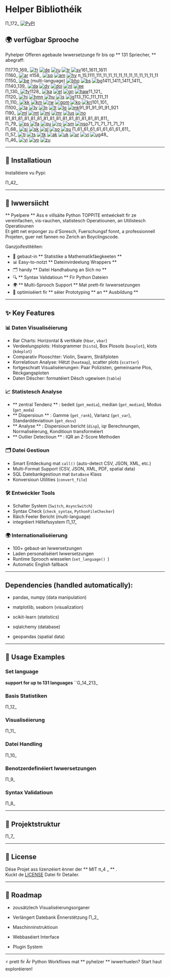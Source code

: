# Helper Bibliothéik

Π_172_ [![PyPI](https://img.shields.io/pypi/v/pyhelper-tools-jbhm?style=for-the-badge&label=PyPI&color=blue)](https://pypi.org/project/pyhelper-tools-jbhm/)

## 🌍 verfügbar Sprooche

Pyhelper Offeren agebaute Iwwersetzunge fir bis op ** 131 Spriecher, ** abegraff:

Π1770_169_ [![fr](https://img.shields.io/badge/lang-fr-blue.svg)](readme/README.fr.md) [![de](https://img.shields.io/badge/lang-de-green.svg)](readme/README.de.md) [![ru](https://img.shields.io/badge/lang-ru-purple.svg)](readme/README.ru.md) [![tr](https://img.shields.io/badge/lang-tr-orange.svg)](readme/README.tr.md) [![sv](https://img.shields.io/badge/lang-sv-blue.svg)](readme/README.sv.md)161_1611_1611  
Π160_ [![ar](https://img.shields.io/badge/lang-ar-brown.svg)](readme/README.ar.md) π158_ [![sq](https://img.shields.io/badge/lang-sq-blue.svg)](readme/README.sq.md) [![am](https://img.shields.io/badge/lang-am-green.svg)](readme/README.am.md) [![hy](https://img.shields.io/badge/lang-hy-red.svg)](readme/README.hy.md) π_15,1111_111_11_11_11_11_11_11_11_11_11_11_11  
Π150_ [![be](https://img.shields.io/badge/lang-be-darkblue.svg)](readme/README.be.md) (multi-language) [![bho](https://img.shields.io/badge/lang-bho-orange.svg)](readme/README.bho.md) [![bs](https://img.shields.io/badge/lang-bs-purple.svg)](readme/README.bm.md) [![bg](https://img.shields.io/badge/lang-bg-green.svg)](readme/README.bg.md)1411_1411_1411_1411_  
Π140_139_ [![da](https://img.shields.io/badge/lang-da-purple.svg)](readme/README.da.md) [![dv](https://img.shields.io/badge/lang-dv-orange.svg)](readme/README.dv.md) [![doi](https://img.shields.io/badge/lang-doi-brown.svg)](readme/README.doi.md) [![nl](https://img.shields.io/badge/lang-nl-orange.svg)](readme/README.nl.md) [![ee](https://img.shields.io/badge/lang-ee-red.svg)](readme/README.ee.md)  
Π_130_ [![fy](https://img.shields.io/badge/lang-fy-orange.svg)](readme/README.fy.md)1128_ [![ka](https://img.shields.io/badge/lang-ka-red.svg)](readme/README.ka.md) [![el](https://img.shields.io/badge/lang-el-blue.svg)](readme/README.el.md) [![gn](https://img.shields.io/badge/lang-gn-purple.svg)](readme/README.gn.md) [![haw](https://img.shields.io/badge/lang-haw-red.svg)](readme/README.haw.md)11_121_  
Π120_ [![hi](https://img.shields.io/badge/lang-hi-orange.svg)](readme/README.hi.md) [![hmn](https://img.shields.io/badge/lang-hmn-green.svg)](readme/README.hmn.md) [![hu](https://img.shields.io/badge/lang-hu-blue.svg)](readme/README.hu.md) [![is](https://img.shields.io/badge/lang-is-red.svg)](readme/README.is.md) [![ig](https://img.shields.io/badge/lang-ig-purple.svg)](readme/README.ig.md)113_11C_111_111_11  
Π_110_ [![kk](https://img.shields.io/badge/lang-kk-orange.svg)](readme/README.kk.md) [![km](https://img.shields.io/badge/lang-km-green.svg)](readme/README.km.md) [![rw](https://img.shields.io/badge/lang-rw-blue.svg)](readme/README.rw.md) [![gom](https://img.shields.io/badge/lang-gom-red.svg)](readme/README.gom.md) [![ko](https://img.shields.io/badge/lang-ko-purple.svg)](readme/README.ko.md) [![kri](https://img.shields.io/badge/lang-kri-orange.svg)](readme/README.kri.md)101_101_  
Π100_ [![la](https://img.shields.io/badge/lang-la-orange.svg)](readme/README.la.md) [![lv](https://img.shields.io/badge/lang-lv-green.svg)](readme/README.lv.md) [![ln](https://img.shields.io/badge/lang-ln-blue.svg)](readme/README.ln.md) [![lt](https://img.shields.io/badge/lang-lt-red.svg)](readme/README.lt.md) [![lg](https://img.shields.io/badge/lang-lg-purple.svg)](readme/README.lg.md) [![mk](https://img.shields.io/badge/lang-mk-green.svg)](readme/README.mk.md)91_91_91_91_91_921  
Π90_ [![ml](https://img.shields.io/badge/lang-ml-orange.svg)](readme/README.ml.md) [![mt](https://img.shields.io/badge/lang-mt-green.svg)](readme/README.mt.md) [![mi](https://img.shields.io/badge/lang-mi-blue.svg)](readme/README.mi.md) [![mr](https://img.shields.io/badge/lang-mr-red.svg)](readme/README.mr.md) [![lus](https://img.shields.io/badge/lang-lus-purple.svg)](readme/README.lus.md) [![no](https://img.shields.io/badge/lang-no-red.svg)](readme/README.no.md)81_81_81_81_81_81_81_81_81_81_81_81_81_81_81_811_  
Π_79_ [![ps](https://img.shields.io/badge/lang-ps-green.svg)](readme/README.ps.md) [![fa](https://img.shields.io/badge/lang-fa-blue.svg)](readme/README.fa.md) [![qu](https://img.shields.io/badge/lang-qu-red.svg)](readme/README.qu.md) [![ro](https://img.shields.io/badge/lang-ro-purple.svg)](readme/README.ro.md) [![sm](https://img.shields.io/badge/lang-sm-orange.svg)](readme/README.sm.md) [![nso](https://img.shields.io/badge/lang-nso-red.svg)](readme/README.nso.md)71_71_71_71_71_71  
Π_68_ [![si](https://img.shields.io/badge/lang-si-blue.svg)](readme/README.si.md) [![sk](https://img.shields.io/badge/lang-sk-red.svg)](readme/README.sk.md) [![sl](https://img.shields.io/badge/lang-sl-purple.svg)](readme/README.sl.md) [![so](https://img.shields.io/badge/lang-so-orange.svg)](readme/README.so.md) [![su](https://img.shields.io/badge/lang-su-green.svg)](readme/README.su.md) Π_61_61_61_61_61_61_61_611_  
Π_57_ [![ti](https://img.shields.io/badge/lang-ti-red.svg)](readme/README.ti.md) [![ts](https://img.shields.io/badge/lang-ts-purple.svg)](readme/README.ts.md) [![tk](https://img.shields.io/badge/lang-tk-orange.svg)](readme/README.tk.md) [![ak](https://img.shields.io/badge/lang-ak-green.svg)](readme/README.ak.md) [![uk](https://img.shields.io/badge/lang-uk-blue.svg)](readme/README.uk.md) [![ur](https://img.shields.io/badge/lang-ur-red.svg)](readme/README.ur.md) [![vi](https://img.shields.io/badge/lang-vi-green.svg)](readme/README.vi.md) [![ug](https://img.shields.io/badge/lang-ug-purple.svg)](readme/README.ug.md)48_  
Π_46_ [![yi](https://img.shields.io/badge/lang-yi-purple.svg)](readme/README.yi.md) [![yo](https://img.shields.io/badge/lang-yo-orange.svg)](readme/README.yo.md) [![zu](https://img.shields.io/badge/lang-zu-green.svg)](readme/README.zu.md)

----


## 🚀 Installatioun

Installéiere vu Pypi:

Π_42_

----

## 📖 Iwwersiicht

** Pyelpere ** Ass e villsäite Python TOPPITE entwéckelt fir ze vereinfachen, vis-rauchen, statistesch Operatiounen, an Utilistesch Operatiounen  
Et gëtt net erponger zu d'Soresch, Fuerschungsf fonnt, a professionnell Projeten, guer net fannen no Zerich an Boyclingscode.

Ganzjoifestitéiten:
- 🧮 gebaut-in ** Statistike a Mathematikfäegkeeten ** 
- 📊 Easy-to-notzt ** Dateinvirdeelung Wrappers ** 
- 🗂 handy ** Datei Handhabung an Sich no ** 
- 🔍 ** Syntax Validatioun ** Fir Python Dateien
- 🌍 ** Multi-Sprooch Support ** Mat prett-fir Iwwersetzungen
- 🚀 optimiséiert fir ** séier Prototyping ** an ** Ausbildung ** 

----

## ✨ Key Features

### 📊 Daten Visualiséierung
- Bar Charts: Horizontal & vertikale (`hbar`, `vbar`)  
- Verdeelungsplots: Histogrammer (`histo`), Box Plosots (`boxplot`), klots (`kdeplot`)  
- Comparativ Plooschter: Violin, Swarm, Sträifploten  
- Korrelatioun Analyse: Hëtzt (`heatmap`), scatter plots (`scatter`)  
- fortgeschratt Visualiséierungen: Paar Polizisten, gemeinsame Plos, Réckgangsploten  
- Daten Dëscher: formatéiert Dësch ugewisen (`table`)  

### 📈 Statistesch Analyse
- ** zentral Tendenz ** : bedeit (`get_media`), median (`get_median`), Modus (`get_moda`)  
- ** Dispersioun ** : Gamme (`get_rank`), Varianz (`get_var`), Standarddeviatioun (`get_desv`)  
- ** Analyse ** : Dispersioun bericht (`disp`), iqr Berechnungen, Normaliséierung, Konditioun transforméiert  
- ** Outlier Detectioun ** : IQR an Z-Score Methoden  

### 🗂️ Datei Gestioun
- Smart Entdeckung mat `call()` (auto-detect CSV, JSON, XML, etc.)  
- Multi-Format Support (CSV, JSON, XML, PDF, spatial data)  
- SQL Datebankgestioun mat `DataBase` Klass  
- Konversioun Utilities (`convert_file`)  

### 🛠️ Entwéckler Tools
- Schalter System (`Switch`, `AsyncSwitch`)  
- Syntax Check (`check_syntax`, `PythonFileChecker`)  
- Räich Feeler Bericht (multi-language)  
- integréiert Hëllefssystem Π_17_  

### 🌍 Internationaliséierung
- 100+ gebaut-an Iwwersetzungen  
- Laden personaliséiert Iwwersetzungen  
- Runtime Sprooch wiesselen (`set_language() `)  
- Automatic English fallback  

---

## Dependencies (handled automatically):

- pandas, numpy (data manipulation)

- matplotlib, seaborn (visualization)

- scikit-learn (statistics)

- sqlalchemy (database)

- geopandas (spatial data)

---

## 🔧 Usage Examples

### Set language 

**support for up to 131 languages** 
``G_14_213_


### Basis Statistiken
Π_12_

### Visualiséierung
Π_11_

### Datei Handling
Π_10_

### Benotzerdefinéiert Iwwersetzungen
Π_9_

### Syntax Validatioun
Π_8_

----

## 📂 Projektstruktur

Π_7_

----

## 📜 License

Dëse Projet ass lizenzéiert ënner der ** MIT π_4 _ ** .  
Kuckt de [LICENSE](LICENSE) Datei fir Detailer.

----

## 🔮 Roadmap

- zousätzlech Visualiséierungsorganer

- Verlängert Datebank Ënnerstëtzung Π_2_

- Maschinninstruktioun

- Webbaséiert Interface

- Plugin System

----

⚡ prett fir Är Python Workflows mat ** pyhelzer ** iwwerhuelen? Start haut exploréieren!